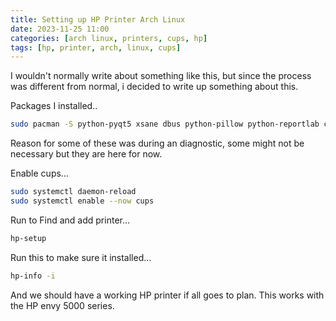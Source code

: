 ```yaml
---
title: Setting up HP Printer Arch Linux
date: 2023-11-25 11:00
categories: [arch linux, printers, cups, hp]
tags: [hp, printer, arch, linux, cups]
---
```

 
I wouldn't normally write about something like this, but since the process was different from normal, i decided to write up something about this.

Packages I installed..

```bash
sudo pacman -S python-pyqt5 xsane dbus python-pillow python-reportlab cups hplip
```

Reason for some of these was during an diagnostic, some might not be necessary but they are here for now.

Enable cups...

```bash
sudo systemctl daemon-reload
sudo systemctl enable --now cups
```

Run to Find and add printer...

```bash
hp-setup
```

Run this to make sure it installed...

```bash
hp-info -i
```

And we should have a working HP printer if all goes to plan. This works with the HP envy 5000 series.

